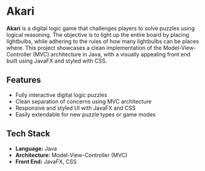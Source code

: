 # Akari

**Akari** is a digital logic game that challenges players to solve puzzles using logical reasoning. The objective is to light up the entire board by placing lightbulbs, while adhering to the rules of how many lightbulbs can be places where. This project showcases a clean implementation of the Model-View-Controller (MVC) architecture in Java, with a visually appealing front end built using JavaFX and styled with CSS.

## Features
- Fully interactive digital logic puzzles
- Clean separation of concerns using MVC architecture
- Responsive and styled UI with JavaFX and CSS
- Easily extendable for new puzzle types or game modes

## Tech Stack
- **Language:** Java
- **Architecture:** Model-View-Controller (MVC)
- **Front End:** JavaFX, CSS
